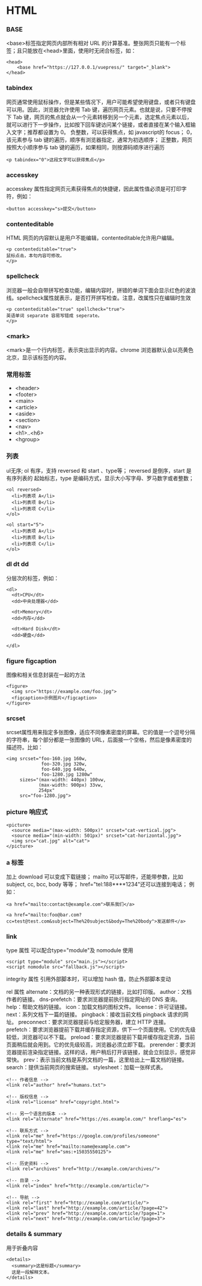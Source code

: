 # HTML

### BASE
\<base>标签指定网页内部所有相对 URL 的计算基准。整张网页只能有一个标签；且只能放在\<head>里面，使用时无闭合标签，如：
```
<head>
    <base href="https://127.0.0.1/vuepress/" target="_blank">
</head>
```

### tabindex
网页通常使用鼠标操作，但是某些情况下，用户可能希望使用键盘，或者只有键盘可以用。因此，浏览器允许使用 Tab 键，遍历网页元素。也就是说，只要不停按下 Tab 键，网页的焦点就会从一个元素转移到另一个元素，选定焦点元素以后，就可以进行下一步操作，比如按下回车键访问某个链接，或者直接在某个输入框输入文字；推荐都设置为 0。
负整数，可以获得焦点，如 javascript的 focus；
0，该元素参与 tab 键的遍历，顺序有浏览器指定，通常为初选顺序；
正整数，网页按照大小顺序参与 tab 键的遍历，如果相同，则按源码顺序进行遍历
```
<p tabindex="0">这段文字可以获得焦点</p>
```

### accesskey
accesskey 属性指定网页元素获得焦点的快捷键，因此属性值必须是可打印字符，例如：
```
<button accesskey="s>提交</button>
```

### contenteditable
HTML 网页的内容默认是用户不能编辑，contenteditable允许用户编辑。
```
<p contenteditable="true">
鼠标点击，本句内容可修改。
</p>
```

### spellcheck
浏览器一般会自带拼写检查功能，编辑内容时，拼错的单词下面会显示红色的波浪线。spellcheck属性就表示，是否打开拼写检查。注意，改属性只在编辑时生效
```
<p contenteditable="true" spellcheck="true">
英语单词 separate 容易写错成 seperate。
</p>
```

### \<mark>
\<mark>是一个行内标签，表示突出显示的内容。chrome 浏览器默认会以亮黄色北京，显示该标签的内容。

### 常用标签
- \<header>
- \<footer>
- \<main>
- \<article>
- \<aside>
- \<section>
- \<nav>
- \<h1>..\<h6>
- \<hgroup>

### 列表
ul无序; ol 有序，支持 reversed 和 start 、type等；
reversed 是倒序，start 是有序列表的 起始标志，type 是编码方式，显示大小写字母、罗马数字或者整数；
```
<ol reversed>
  <li>列表项 A</li>
  <li>列表项 B</li>
  <li>列表项 C</li>
</ol>
```

```
<ol start="5">
  <li>列表项 A</li>
  <li>列表项 B</li>
  <li>列表项 C</li>
</ol>
```

### dl dt dd
分层次的标签，例如：
```
<dl>
  <dt>CPU</dt>
  <dd>中央处理器</dd>

  <dt>Memory</dt>
  <dd>内存</dd>

  <dt>Hard Disk</dt>
  <dd>硬盘</dd>

</dl>
```

### figure figcaption
图像和相关信息封装在一起的方法

```
<figure>
  <img src="https://example.com/foo.jpg">
  <figcaption>示例图片</figcaption>
</figure>
```

### srcset
srcset属性用来指定多张图像，适应不同像素密度的屏幕。它的值是一个逗号分隔的字符串，每个部分都是一张图像的 URL，后面接一个空格，然后是像素密度的描述符。比如：
```
<img srcset="foo-160.jpg 160w,
             foo-320.jpg 320w,
             foo-640.jpg 640w,
             foo-1280.jpg 1280w"
     sizes="(max-width: 440px) 100vw,
            (max-width: 900px) 33vw,
            254px"
     src="foo-1280.jpg">
```

### picture 响应式
```
<picture>
  <source media="(max-width: 500px)" srcset="cat-vertical.jpg">
  <source media="(min-width: 501px)" srcset="cat-horizontal.jpg">
  <img src="cat.jpg" alt="cat">
</picture>
```

### a 标签
加上 download 可以变成下载链接；
mailto 可以写邮件，还能带参数，比如 subject, cc, bcc, body 等等；
href="tel:188****1234"还可以连接到电话；
例如：
```
<a href="mailto:contact@example.com">联系我们</a>

<a href="mailto:foo@bar.com?cc=test@test.com&subject=The%20subject&body=The%20body">发送邮件</a>

```

### link 
type 属性
可以配合type="module"及 nomodule 使用
```
<script type="module" src="main.js"></script>
<script nomodule src="fallback.js"></script>
```
integrity 属性
引用外部脚本时，可以增加 hash 值，防止外部脚本变动

rel 属性
alternate：文档的另一种表现形式的链接，比如打印版。
author：文档作者的链接。
dns-prefetch：要求浏览器提前执行指定网址的 DNS 查询。
help：帮助文档的链接。
icon：加载文档的图标文件。
license：许可证链接。
next：系列文档下一篇的链接。
pingback：接收当前文档 pingback 请求的网址。
preconnect：要求浏览器提前与给定服务器，建立 HTTP 连接。
prefetch：要求浏览器提前下载并缓存指定资源，供下一个页面使用。它的优先级较低，浏览器可以不下载。
preload：要求浏览器提前下载并缓存指定资源，当前页面稍后就会用到。它的优先级较高，浏览器必须立即下载。
prerender：要求浏览器提前渲染指定链接。这样的话，用户稍后打开该链接，就会立刻显示，感觉非常快。
prev：表示当前文档是系列文档的一篇，这里给出上一篇文档的链接。
search：提供当前网页的搜索链接。
stylesheet：加载一张样式表。

```
<!-- 作者信息 -->
<link rel="author" href="humans.txt">

<!-- 版权信息 -->
<link rel="license" href="copyright.html">

<!-- 另一个语言的版本 -->
<link rel="alternate" href="https://es.example.com/" hreflang="es">

<!-- 联系方式 -->
<link rel="me" href="https://google.com/profiles/someone" type="text/html">
<link rel="me" href="mailto:name@example.com">
<link rel="me" href="sms:+15035550125">

<!-- 历史资料 -->
<link rel="archives" href="http://example.com/archives/">

<!-- 目录 -->
<link rel="index" href="http://example.com/article/">

<!-- 导航 -->
<link rel="first" href="http://example.com/article/">
<link rel="last" href="http://example.com/article/?page=42">
<link rel="prev" href="http://example.com/article/?page=1">
<link rel="next" href="http://example.com/article/?page=3">
```

### details & summary
用于折叠内容
```
<details>
  <summary>这是标题</summary>
  这是一段解释文本。
</details>
```